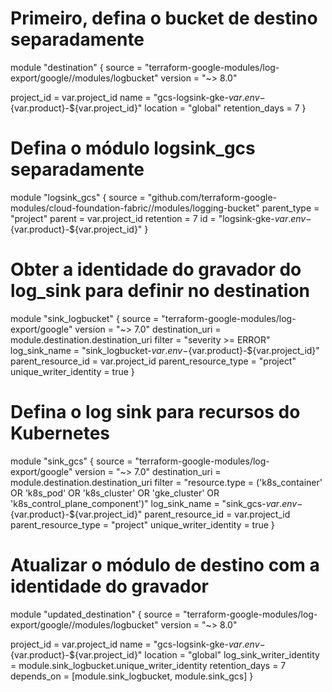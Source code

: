 # Primeiro, defina o bucket de destino separadamente
module "destination" {
  source  = "terraform-google-modules/log-export/google//modules/logbucket"
  version = "~> 8.0"

  project_id  = var.project_id
  name        = "gcs-logsink-gke-${var.env}-${var.product}-${var.project_id}"
  location    = "global"
  retention_days = 7
}

# Defina o módulo logsink_gcs separadamente
module "logsink_gcs" {
  source      = "github.com/terraform-google-modules/cloud-foundation-fabric//modules/logging-bucket"
  parent_type = "project"
  parent      = var.project_id
  retention   = 7
  id          = "logsink-gke-${var.env}-${var.product}-${var.project_id}"
}

# Obter a identidade do gravador do log_sink para definir no destination
module "sink_logbucket" {
  source                 = "terraform-google-modules/log-export/google"
  version                = "~> 7.0"
  destination_uri        = module.destination.destination_uri
  filter                 = "severity >= ERROR"
  log_sink_name          = "sink_logbucket-${var.env}-${var.product}-${var.project_id}"
  parent_resource_id     = var.project_id
  parent_resource_type   = "project"
  unique_writer_identity = true
}

# Defina o log sink para recursos do Kubernetes
module "sink_gcs" {
  source                 = "terraform-google-modules/log-export/google"
  version                = "~> 7.0"
  destination_uri        = module.destination.destination_uri
  filter                 = "resource.type = ('k8s_container' OR 'k8s_pod' OR 'k8s_cluster' OR 'gke_cluster' OR 'k8s_control_plane_component')"
  log_sink_name          = "sink_gcs-${var.env}-${var.product}-${var.project_id}"
  parent_resource_id     = var.project_id
  parent_resource_type   = "project"
  unique_writer_identity = true
}

# Atualizar o módulo de destino com a identidade do gravador
module "updated_destination" {
  source  = "terraform-google-modules/log-export/google//modules/logbucket"
  version = "~> 8.0"

  project_id             = var.project_id
  name                   = "gcs-logsink-gke-${var.env}-${var.product}-${var.project_id}"
  location               = "global"
  log_sink_writer_identity = module.sink_logbucket.unique_writer_identity
  retention_days         = 7
  depends_on             = [module.sink_logbucket, module.sink_gcs]
}
